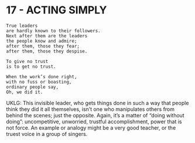 # 17 - ACTING SIMPLY


```
True leaders  
are hardly known to their followers.  
Next after them are the leaders  
the people know and admire;  
after them, those they fear;  
after them, those they despise.  

To give no trust  
is to get no trust.  

When the work’s done right,  
with no fuss or boasting,  
ordinary people say,  
Oh, we did it.  
```

UKLG: This invisible leader, who gets things done in such a way that people think they did it all themselves, isn’t one who manipulates others from behind the scenes; just the opposite. Again, it’s a matter of “doing without doing”: uncompetitive, unworried, trustful accomplishment, power that is not force. An example or analogy might be a very good teacher, or the truest voice in a group of singers.  


